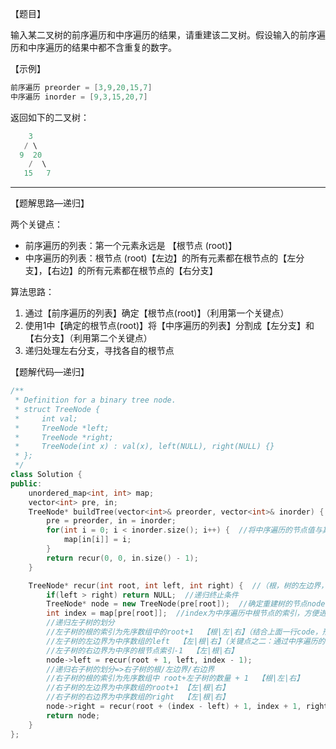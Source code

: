 【题目】

输入某二叉树的前序遍历和中序遍历的结果，请重建该二叉树。假设输入的前序遍历和中序遍历的结果中都不含重复的数字。

【示例】

```c++
前序遍历 preorder = [3,9,20,15,7]
中序遍历 inorder = [9,3,15,20,7]
```

返回如下的二叉树：

```c++
    3
   / \
  9  20
    /  \
   15   7
```

---

【题解思路—递归】

两个关键点：

* 前序遍历的列表：第一个元素永远是 【根节点 (root)】
* 中序遍历的列表：根节点 (root)【左边】的所有元素都在根节点的【左分支】，【右边】的所有元素都在根节点的【右分支】

算法思路：

1. 通过【前序遍历的列表】确定【根节点(root)】（利用第一个关键点）
2. 使用1中【确定的根节点(root)】将【中序遍历的列表】分割成【左分支】和【右分支】（利用第二个关键点）
3. 递归处理左右分支，寻找各自的根节点

【题解代码—递归】

```c++
/**
 * Definition for a binary tree node.
 * struct TreeNode {
 *     int val;
 *     TreeNode *left;
 *     TreeNode *right;
 *     TreeNode(int x) : val(x), left(NULL), right(NULL) {}
 * };
 */
class Solution {
public:
    unordered_map<int, int> map;  
    vector<int> pre, in;
    TreeNode* buildTree(vector<int>& preorder, vector<int>& inorder) {
        pre = preorder, in = inorder;
        for(int i = 0; i < inorder.size(); i++) {  //将中序遍历的节点值与其索引映射起来，方便后面查找根节点在中序遍历数组中的索引
            map[in[i]] = i;
        }
        return recur(0, 0, in.size() - 1);
    }

    TreeNode* recur(int root, int left, int right) {  //（根，树的左边界，树的右边界）其中root一直考虑在先序遍历数组，而left和right则考虑在中序遍历中数组
        if(left > right) return NULL;  //递归终止条件
        TreeNode* node = new TreeNode(pre[root]);  //确定重建树的节点node
        int index = map[pre[root]];  //index为中序遍历中根节点的索引，方便进行左右子树的划分（关键点之一：前序遍历的列表用来知道根节点的值，从而定位根节点在中序遍历中的位置index）
        //递归左子树的划分
        //左子树的根的索引为先序数组中的root+1  【根|左|右】（结合上面一行code，形参root是用来找根索引的）
        //左子树的左边界为中序数组的left  【左|根|右】（关键点之二：通过中序遍历的列表划分左右子树）
        //左子树的右边界为中序的根节点索引-1  【左|根|右】
        node->left = recur(root + 1, left, index - 1);  
        //递归右子树的划分=>右子树的根/左边界/右边界
        //右子树的根的索引为先序数组中 root+左子树的数量 + 1  【根|左|右】
        //右子树的左边界为中序数组的root+1 【左|根|右】
        //右子树的右边界为中序数组的right  【左|根|右】
        node->right = recur(root + (index - left) + 1, index + 1, right);  
        return node;
    }
};
```

